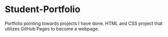 # Student-Portfolio
Portfolio pointing towards projects I have done.
HTML and CSS project that utilizes GitHub Pages to become a webpage. 
